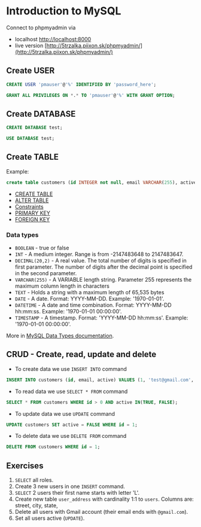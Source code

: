 # Introduction to MySQL

Connect to phpmyadmin via
* localhost [http://localhost:8000](http://localhost:8000)
* live version [http://5trzalka.piixon.sk/phpmyadmin/](http://5trzalka.piixon.sk/phpmyadmin/)

## Create USER

```SQL
CREATE USER 'pmauser'@'%' IDENTIFIED BY 'password_here';

GRANT ALL PRIVILEGES ON *.* TO 'pmauser'@'%' WITH GRANT OPTION;
```

## Create DATABASE

```SQL
CREATE DATABASE test;

USE DATABASE test;
```

## Create TABLE

Example:
```SQL
create table customers (id INTEGER not null, email VARCHAR(255), active BOOLEAN default true);
```

* [CREATE TABLE](https://www.w3schools.com/mysql/mysql_create_table.asp)
* [ALTER TABLE](https://www.w3schools.com/mysql/mysql_alter.asp)
* [Constraints](https://www.w3schools.com/mysql/mysql_constraints.asp)
* [PRIMARY KEY](https://www.w3schools.com/mysql/mysql_primarykey.asp)
* [FOREIGN KEY](https://www.w3schools.com/mysql/mysql_foreignkey.asp)

### Data types

* `BOOLEAN` - true or false
* `INT` - A medium integer. Range is from -2147483648 to 2147483647.
* `DECIMAL(20,2)` - A real value. The total number of digits is specified in first parameter. The number of digits after the decimal point is specified in the second parameter.
* `VARCHAR(255)` -  A VARIABLE length string. Parameter 255 represents the maximum column length in characters
* `TEXT` - Holds a string with a maximum length of 65,535 bytes
* `DATE` - A date. Format: YYYY-MM-DD. Example: '1970-01-01'.
* `DATETIME` - A date and time combination. Format: YYYY-MM-DD hh:mm:ss. Example: '1970-01-01 00:00:00'.
* `TIMESTAMP` - A timestamp. Format: 'YYYY-MM-DD hh:mm:ss'. Example: '1970-01-01 00:00:00'.

More in [MySQL Data Types documentation](https://www.w3schools.com/mysql/mysql_datatypes.asp).

## CRUD - Create, read, update and delete

* To create data we use `INSERT INTO` command
```sql
INSERT INTO customers (id, email, active) VALUES (1, 'test@gmail.com', TRUE);
```
* To read data we use `SELECT * FROM` command
```sql
SELECT * FROM customers WHERE id > 0 AND active IN(TRUE, FALSE);
```
* To update data we use `UPDATE` command
```sql
UPDATE customers SET active = FALSE WHERE id = 1;
```
* To delete data we use `DELETE FROM` command
```sql
DELETE FROM customers WHERE id = 1;
```

## Exercises

1. `SELECT` all roles.
2. Create 3 new users in one `INSERT` command.
3. `SELECT` 2 users their first name starts with letter 'L'.
4. Create new table `user_address` with cardinality 1:1 to `users`. Columns are: street, city, state, 
5. Delete all users with Gmail account (their email ends with `@gmail.com`).
6. Set all users active (`UPDATE`).